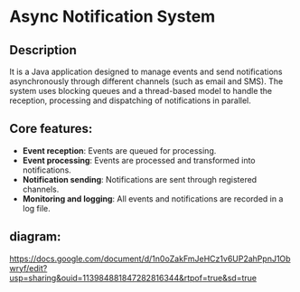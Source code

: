 # Async Notification System

## Description

It is a Java application designed to manage events and send notifications asynchronously through different channels (such as email and SMS). The system uses blocking queues and a thread-based model to handle the reception, processing and dispatching of notifications in parallel.

## Core features:

- **Event reception**: Events are queued for processing.
- **Event processing**: Events are processed and transformed into notifications.
- **Notification sending**: Notifications are sent through registered channels.
- **Monitoring and logging**: All events and notifications are recorded in a log file.

## diagram:

<https://docs.google.com/document/d/1n0oZakFmJeHCz1v6UP2ahPpnJ1Obwryf/edit?usp=sharing&ouid=113984881847282816344&rtpof=true&sd=true>
